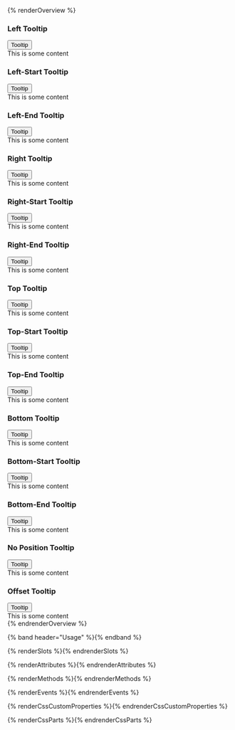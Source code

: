 {% renderOverview %}
### Left Tooltip
<pfe-tooltip position="left">
    <pfe-button><button>Tooltip</button></pfe-button>
    <div slot="content">
        This is some content
    </div>
</pfe-tooltip>

### Left-Start Tooltip
<pfe-tooltip position="left-start">
    <pfe-button><button>Tooltip</button></pfe-button>
    <div slot="content">
        This is some content
    </div>
</pfe-tooltip>

### Left-End Tooltip
<pfe-tooltip position="left-end">
    <pfe-button><button>Tooltip</button></pfe-button>
    <div slot="content">
        This is some content
    </div>
</pfe-tooltip>

### Right Tooltip
<pfe-tooltip position="right">
    <pfe-button><button>Tooltip</button></pfe-button>
    <div slot="content">
        This is some content
    </div>
</pfe-tooltip>

### Right-Start Tooltip
<pfe-tooltip position="right-start">
    <pfe-button><button>Tooltip</button></pfe-button>
    <div slot="content">
        This is some content
    </div>
</pfe-tooltip>

### Right-End Tooltip
<pfe-tooltip position="right-end">
    <pfe-button><button>Tooltip</button></pfe-button>
    <div slot="content">
        This is some content
    </div>
</pfe-tooltip>

### Top Tooltip
<pfe-tooltip position="top">
    <pfe-button><button>Tooltip</button></pfe-button>
    <div slot="content">
        This is some content
    </div>
</pfe-tooltip>

### Top-Start Tooltip
<pfe-tooltip position="top-start">
    <pfe-button><button>Tooltip</button></pfe-button>
    <div slot="content">
        This is some content
    </div>
</pfe-tooltip>

### Top-End Tooltip
<pfe-tooltip position="top-end">
    <pfe-button><button>Tooltip</button></pfe-button>
    <div slot="content">
        This is some content
    </div>
</pfe-tooltip>


### Bottom Tooltip
<pfe-tooltip position="bottom">
    <pfe-button><button>Tooltip</button></pfe-button>
    <div slot="content">
        This is some content
    </div>
</pfe-tooltip>

### Bottom-Start Tooltip
<pfe-tooltip position="bottom-start">
    <pfe-button><button>Tooltip</button></pfe-button>
    <div slot="content">
        This is some content
    </div>
</pfe-tooltip>

### Bottom-End Tooltip
<pfe-tooltip position="bottom-end">
    <pfe-button><button>Tooltip</button></pfe-button>
    <div slot="content">
        This is some content
    </div>
</pfe-tooltip>

### No Position Tooltip
<pfe-tooltip>
    <pfe-button><button>Tooltip</button></pfe-button>
    <div slot="content">
        This is some content
    </div>
</pfe-tooltip>

### Offset Tooltip
<pfe-tooltip offset="100,10">
    <pfe-button><button>Tooltip</button></pfe-button>
    <div slot="content">
        This is some content
    </div>
</pfe-tooltip>
{% endrenderOverview %}

{% band header="Usage" %}{% endband %}

{% renderSlots %}{% endrenderSlots %}

{% renderAttributes %}{% endrenderAttributes %}

{% renderMethods %}{% endrenderMethods %}

{% renderEvents %}{% endrenderEvents %}

{% renderCssCustomProperties %}{% endrenderCssCustomProperties %}

{% renderCssParts %}{% endrenderCssParts %}